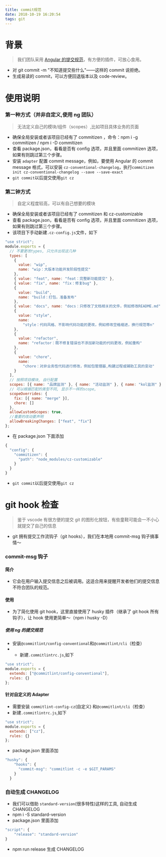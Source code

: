 ```yaml
---
title: commit规范
date: 2018-10-19 16:20:54
tags: git
---
```


# 背景

> 我们团队采用 [Angular 的提交规范](https://github.com/isLishude/blog/issues/69)，有方便的插件，可放心食用。

- 对 git commit -m "不知道提交些什么"——这样的 commit 说拒绝。
- 生成易读的 commit，可以方便回退版本以及 code-review。

# 使用说明

### 第一种方式（并非自定义,使用 ng 团队）

> 无法定义自己的模块/组件（scopes）,比如项目具体业务的页面

- 确保全局安装或者该项目已经有了 commitizen ，命令：npm i -g commitizen / npm i -D commitizen
- 查看 package.json，看看是否有 config 选项，并且里面 commitizen 选项，如果有则跳过第三个步骤。
- 安装 `adapter` 配置 commit message，例如，要使用 Angular 的 commit message 格式，可以安装 `cz-conventional-changelog`，执行`commitizen init cz-conventional-changelog --save --save-exact`
- `git commit`以后提交使用`git cz`

### 第二钟方式

> 自定义程度较高，可以有自己想要的模块

- 确保全局安装或者该项目已经有了 commitizen 和 cz-customizable
- 查看 package.json，看看是否有 config 选项，并且里面 commitizen 选项，如果有则跳过第三个步骤。
- 该项目下手动新建`.cz-config.js`文件，如下

```javascript
"use strict";
module.exports = {
  // 不要更改types, 只允许出现这几种
  types: [
    {
      value: "wip",
      name: "wip：大版本功能开发阶段性提交"
    },
    { value: "feat", name: "feat：完整新功能提交" },
    { value: "fix", name: "fix：修复bug" },
    {
      value: "build",
      name: "build：打包，准备发布"
    },
    { value: "docs", name: "docs：只修改了文档相关的文件，例如修改README.md" },
    {
      value: "style",
      name:
        "style：代码风格、不影响代码功能的更改，例如修改空格缩进，换行规范等n"
    },
    {
      value: "refactor",
      name: "refactor：既不修复错误也不添加新功能的代码更改，例如重构"
    },
    {
      value: "chore",
      name:
        "chore：对非业务性代码进行修改，例如包管理器,构建过程或辅助工具的变动"
    }
  ],
  // 按照项目模块, 自行配置
  scopes: [{ name: "品牌监测" }, { name: "活动监测" }, { name: "kol监测" }],
  // 可以根据匹配的类型不同, 显示不一样的scope,
  scopeOverrides: {
    fix: [{ name: "merge" }],
    chore: []
  },
  allowCustomScopes: true,
  //重要的改动要声明
  allowBreakingChanges: ["feat", "fix"]
};
```

- 在 package.json 下面添加

```javascript
{
  "config": {
    "commitizen": {
      "path": "node_modules/cz-customizable"
    }
  }
}
```

- `git commit`以后提交使用`git cz`

# git hook 检查

> 鉴于 vscode 有很方便的提交 git 的图形化按钮，有些童鞋可能会一不小心就提交了自己的信息

- git 拥有提交工作流钩子（git hooks），我们在本地用 commit-msg 钩子搞事情～

### commit-msg 钩子

#### 简介

- 它会在用户输入提交信息之后被调用。这适合用来提醒开发者他们的提交信息不符合团队的规范。

#### 使用

- 为了简化使用 git hook，这里直接使用了 husky 插件（继承了 git hook 所有钩子），让 hook 使用更简单～（npm i husky -D）

##### 使用 ng 的提交规范

- 安装`@commitlint/config-conventional`和`@commitlint/cli`（检查）
- - 新建`.commitlintrc.js`,如下

```javascript
"use strict";
module.exports = {
  extends: ["@commitlint/config-conventional"],
  rules: {}
};
```

#### 针对自定义的 Adapter

- 需要安装 `commitlint-config-cz`(自定义) 和`@commitlint/cli`（检查）
- 新建`.commitlintrc.js`,如下

```javascript
"use strict";
module.exports = {
  extends: ["cz"],
  rules: {}
};
```

- package.json 里面添加

```javascript
"husky": {
    "hooks": {
      "commit-msg": "commitlint -c -e $GIT_PARAMS"
    }
  }
```

### 自动生成 CHANGELOG

- 我们可以借助 `standard-version`(很多特性)这样的工具, 自动生成 CHANGELOG
- npm i -S standard-version
- package.json 里面添加

```javascript
"script": {
    "release": "standard-version"
}
```

- npm run release 生成 CHANGELOG
